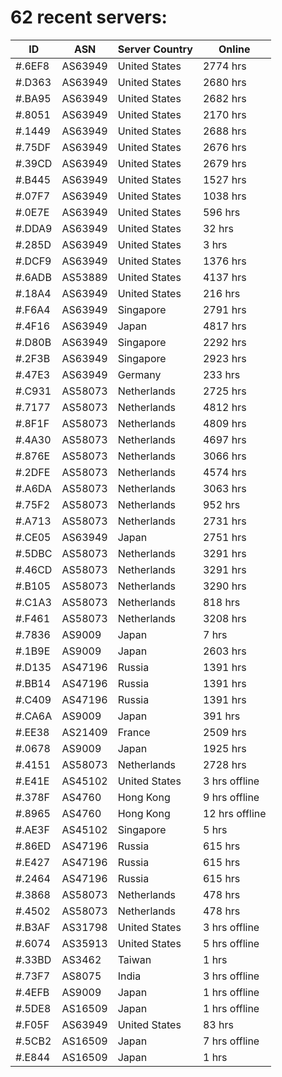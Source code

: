 # 62 recent servers:

| ID | ASN | Server Country | Online |
| ------ | ------ | ------ | ------ |
| #.6EF8 | AS63949 | United States | 2774 hrs |
| #.D363 | AS63949 | United States | 2680 hrs |
| #.BA95 | AS63949 | United States | 2682 hrs |
| #.8051 | AS63949 | United States | 2170 hrs |
| #.1449 | AS63949 | United States | 2688 hrs |
| #.75DF | AS63949 | United States | 2676 hrs |
| #.39CD | AS63949 | United States | 2679 hrs |
| #.B445 | AS63949 | United States | 1527 hrs |
| #.07F7 | AS63949 | United States | 1038 hrs |
| #.0E7E | AS63949 | United States | 596 hrs |
| #.DDA9 | AS63949 | United States | 32 hrs |
| #.285D | AS63949 | United States | 3 hrs |
| #.DCF9 | AS63949 | United States | 1376 hrs |
| #.6ADB | AS53889 | United States | 4137 hrs |
| #.18A4 | AS63949 | United States | 216 hrs |
| #.F6A4 | AS63949 | Singapore | 2791 hrs |
| #.4F16 | AS63949 | Japan | 4817 hrs |
| #.D80B | AS63949 | Singapore | 2292 hrs |
| #.2F3B | AS63949 | Singapore | 2923 hrs |
| #.47E3 | AS63949 | Germany | 233 hrs |
| #.C931 | AS58073 | Netherlands | 2725 hrs |
| #.7177 | AS58073 | Netherlands | 4812 hrs |
| #.8F1F | AS58073 | Netherlands | 4809 hrs |
| #.4A30 | AS58073 | Netherlands | 4697 hrs |
| #.876E | AS58073 | Netherlands | 3066 hrs |
| #.2DFE | AS58073 | Netherlands | 4574 hrs |
| #.A6DA | AS58073 | Netherlands | 3063 hrs |
| #.75F2 | AS58073 | Netherlands | 952 hrs |
| #.A713 | AS58073 | Netherlands | 2731 hrs |
| #.CE05 | AS63949 | Japan | 2751 hrs |
| #.5DBC | AS58073 | Netherlands | 3291 hrs |
| #.46CD | AS58073 | Netherlands | 3291 hrs |
| #.B105 | AS58073 | Netherlands | 3290 hrs |
| #.C1A3 | AS58073 | Netherlands | 818 hrs |
| #.F461 | AS58073 | Netherlands | 3208 hrs |
| #.7836 | AS9009 | Japan | 7 hrs |
| #.1B9E | AS9009 | Japan | 2603 hrs |
| #.D135 | AS47196 | Russia | 1391 hrs |
| #.BB14 | AS47196 | Russia | 1391 hrs |
| #.C409 | AS47196 | Russia | 1391 hrs |
| #.CA6A | AS9009 | Japan | 391 hrs |
| #.EE38 | AS21409 | France | 2509 hrs |
| #.0678 | AS9009 | Japan | 1925 hrs |
| #.4151 | AS58073 | Netherlands | 2728 hrs |
| #.E41E | AS45102 | United States | 3 hrs offline |
| #.378F | AS4760 | Hong Kong | 9 hrs offline |
| #.8965 | AS4760 | Hong Kong | 12 hrs offline |
| #.AE3F | AS45102 | Singapore | 5 hrs |
| #.86ED | AS47196 | Russia | 615 hrs |
| #.E427 | AS47196 | Russia | 615 hrs |
| #.2464 | AS47196 | Russia | 615 hrs |
| #.3868 | AS58073 | Netherlands | 478 hrs |
| #.4502 | AS58073 | Netherlands | 478 hrs |
| #.B3AF | AS31798 | United States | 3 hrs offline |
| #.6074 | AS35913 | United States | 5 hrs offline |
| #.33BD | AS3462 | Taiwan | 1 hrs |
| #.73F7 | AS8075 | India | 3 hrs offline |
| #.4EFB | AS9009 | Japan | 1 hrs offline |
| #.5DE8 | AS16509 | Japan | 1 hrs offline |
| #.F05F | AS63949 | United States | 83 hrs |
| #.5CB2 | AS16509 | Japan | 7 hrs offline |
| #.E844 | AS16509 | Japan | 1 hrs |

